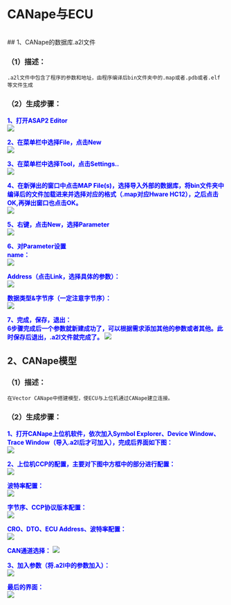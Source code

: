 # CANape与ECU 
<BR>
## 1、CANape的数据库.a2l文件

### （1）描述：  

	.a2l文件中包含了程序的参数和地址，由程序编译后bin文件夹中的.map或者.pdb或者.elf等文件生成

### （2）生成步骤：  
<font color = "blue">**1、打开ASAP2 Editor**</font>  
![](http://i.imgur.com/RXOgg2x.jpg)  

<font color = "blue">**2、在菜单栏中选择File，点击New**</font>    
![](http://i.imgur.com/s2HH7S5.jpg)

<font color = "blue">**3、在菜单栏中选择Tool，点击Settings..**</font>  
![](http://i.imgur.com/U0H7Rj1.jpg)

<font color = "blue">**4、在新弹出的窗口中点击MAP File(s)，选择导入外部的数据库，将bin文件夹中编译后的文件加载进来并选择对应的格式（.map对应Hware HC12），之后点击OK,再弹出窗口也点击OK。**</font>  
![](http://i.imgur.com/4tRjgRU.jpg)

<font color = "blue">**5、右键，点击New，选择Parameter**</font>  
![](http://i.imgur.com/I3HKJlT.jpg)

<font color = "blue">**6、对Parameter设置**</font>   
<font color = "blue">**name：**</font>   
![](http://i.imgur.com/GaWn0ox.jpg) 

<font color = "blue">**Address（点击Link，选择具体的参数）：**</font>  
![](http://i.imgur.com/Xg8OB7A.jpg)

<font color = "blue">**数据类型&字节序（一定注意字节序）：**</font>  
 ![](http://i.imgur.com/zISwDh0.jpg)

<font color = "blue">**7、完成，保存，退出：**</font>   
<font color = "blue">**6步骤完成后一个参数就新建成功了，可以根据需求添加其他的参数或者其他。此时保存后退出，.a2l文件就完成了。**</font> 
![](http://i.imgur.com/nMqIIjS.jpg)

## 2、CANape模型

### （1）描述：
	在Vector CANape中搭建模型，使ECU与上位机通过CANape建立连接。

### （2）生成步骤： 

<font color = "blue">**1、打开CANape上位机软件，依次加入Symbol Explorer、Device Window、Trace Window（导入.a2l后才可加入），完成后界面如下图：**</font>  
![](http://i.imgur.com/G7yeUF3.jpg)

<font color = "blue">**2、上位机CCP的配置，主要对下图中方框中的部分进行配置：**</font>  
![](http://i.imgur.com/9wA8GTV.jpg)

<font color = "blue">**波特率配置：**</font>  
![](http://i.imgur.com/Ajoj2yZ.jpg)

<font color = "blue">**字节序、CCP协议版本配置：**</font>  
![](http://i.imgur.com/0HMmEhA.jpg)

<font color = "blue">**CRO、DTO、ECU Address、波特率配置：**</font>  
![](http://i.imgur.com/LDKdMNS.jpg)

<font color = "blue">**CAN通道选择：**</font> 
![](http://i.imgur.com/JMev6C3.jpg)

<font color = "blue">**3、加入参数（将.a2l中的参数加入）：**</font>  
![](http://i.imgur.com/T8Z7cP5.jpg)

<font color = "blue">**最后的界面：**</font>  
![](http://i.imgur.com/dpF9EQY.jpg)